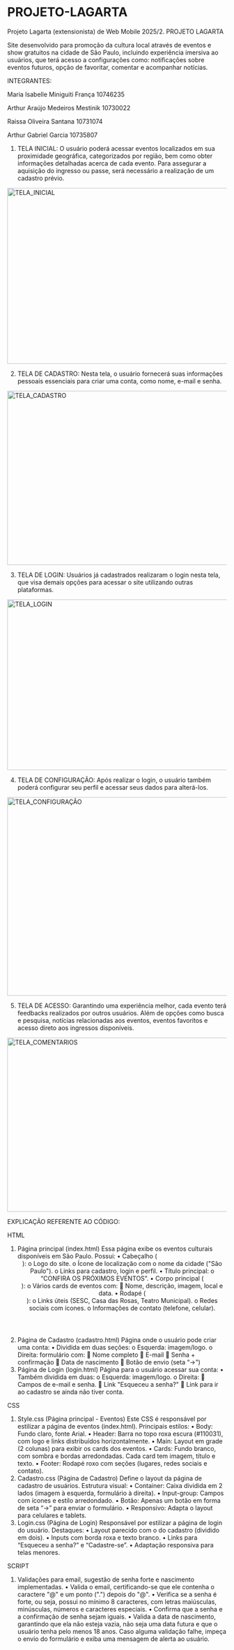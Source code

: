 # PROJETO-LAGARTA
Projeto Lagarta (extensionista) de Web Mobile 2025/2.
PROJETO LAGARTA 

Site desenvolvido para promoção da cultura local através de eventos e show gratuitos na cidade de São Paulo, incluindo experiência imersiva ao usuários, que terá acesso a configurações como: notificações sobre eventos futuros, opção de favoritar, comentar e acompanhar notícias.  

INTEGRANTES:

Maria Isabelle Miniguiti França	10746235 

Arthur Araújo Medeiros Mestinik	10730022

Raissa Oliveira Santana	 10731074

Arthur Gabriel Garcia	10735807


1.	TELA INICIAL:  O usuário poderá acessar eventos localizados em sua proximidade geográfica, categorizados por região, bem como obter informações detalhadas acerca de cada evento. Para assegurar a aquisição do ingresso ou passe, será necessário a realização de um cadastro prévio.

<img width="709" height="403" alt="TELA_INICIAL" src="https://github.com/user-attachments/assets/da9a3b7a-6245-47c8-ae63-4e5b0514c22d" />

 
2.	TELA DE CADASTRO: Nesta tela, o usuário fornecerá suas informações pessoais essenciais para criar uma conta, como nome, e-mail e senha.
   
<img width="709" height="399" alt="TELA_CADASTRO" src="https://github.com/user-attachments/assets/d19079cb-b3c3-4cdf-b723-1e830e62689f" />


3.	TELA DE LOGIN: Usuários já cadastrados realizaram o login nesta tela, que visa demais opções para acessar o site utilizando outras plataformas.
   
<img width="709" height="391" alt="TELA_LOGIN" src="https://github.com/user-attachments/assets/f7cc57fc-1150-44f6-8368-3db3d549b4b7" />



4.	TELA DE CONFIGURAÇÃO: Após realizar o login, o usuário também poderá configurar seu perfil e acessar seus dados para alterá-los.
   
<img width="709" height="455" alt="TELA_CONFIGURAÇÃO" src="https://github.com/user-attachments/assets/59f2d732-09fe-4e15-aa43-ae5c12335045" />


5.	TELA DE ACESSO: Garantindo uma experiência melhor, cada evento terá feedbacks realizados por outros usuários. Além de opções como busca e pesquisa, notícias relacionadas aos eventos, eventos favoritos e acesso direto aos ingressos disponíveis.
<img width="709" height="399" alt="TELA_COMENTARIOS" src="https://github.com/user-attachments/assets/a5911b18-3526-4f41-826b-bc1a9256637b" />


EXPLICAÇÃO REFERENTE AO CÓDIGO: 


HTML
1. Página principal (index.html)
Essa página exibe os eventos culturais disponíveis em São Paulo. Possui:
•	Cabeçalho (<header>):
o	Logo do site.
o	Ícone de localização com o nome da cidade ("São Paulo").
o	Links para cadastro, login e perfil.
•	Título principal:
o	“CONFIRA OS PRÓXIMOS EVENTOS”.
•	Corpo principal (<main>):
o	Vários cards de eventos com:
	Nome, descrição, imagem, local e data.
•	Rodapé (<footer>):
o	Links úteis (SESC, Casa das Rosas, Teatro Municipal).
o	Redes sociais com ícones.
o	Informações de contato (telefone, celular).
2. Página de Cadastro (cadastro.html)
Página onde o usuário pode criar uma conta:
•	Dividida em duas seções:
o	Esquerda: imagem/logo.
o	Direita: formulário com:
	Nome completo
	E-mail
	Senha + confirmação
	Data de nascimento
	Botão de envio (seta “→”)
3. Página de Login (login.html)
Página para o usuário acessar sua conta:
•	Também dividida em duas:
o	Esquerda: imagem/logo.
o	Direita:
	Campos de e-mail e senha.
	Link "Esqueceu a senha?"
	Link para ir ao cadastro se ainda não tiver conta.

CSS
1. Style.css (Página principal - Eventos)
Este CSS é responsável por estilizar a página de eventos (index.html).
Principais estilos:
•	Body: Fundo claro, fonte Arial.
•	Header: Barra no topo roxa escura (#110031), com logo e links distribuídos horizontalmente.
•	Main: Layout em grade (2 colunas) para exibir os cards dos eventos.
•	Cards: Fundo branco, com sombra e bordas arredondadas. Cada card tem imagem, título e texto.
•	Footer: Rodapé roxo com seções (lugares, redes sociais e contato).
2. Cadastro.css (Página de Cadastro)
Define o layout da página de cadastro de usuários.
Estrutura visual:
•	Container: Caixa dividida em 2 lados (imagem à esquerda, formulário à direita).
•	Input-group: Campos com ícones e estilo arredondado.
•	Botão: Apenas um botão em forma de seta “→” para enviar o formulário.
•	Responsivo: Adapta o layout para celulares e tablets.
3. Login.css (Página de Login)
Responsável por estilizar a página de login do usuário.
Destaques:
•	Layout parecido com o do cadastro (dividido em dois).
•	Inputs com borda roxa e texto branco.
•	Links para “Esqueceu a senha?” e “Cadastre-se”.
•	Adaptação responsiva para telas menores.

SCRIPT 
1. Validações para email, sugestão de senha forte e nascimento implementadas.
• Valida o email, certificando-se que ele contenha o caractere "@" e um ponto (".") depois do "@".
• Verifica se a senha é forte, ou seja, possui no mínimo 8 caracteres, com letras maiúsculas, minúsculas, números e caracteres especiais.
• Confirma que a senha e a confirmação de senha sejam iguais.
• Valida a data de nascimento, garantindo que ela não esteja vazia, não seja uma data futura e que o usuário tenha pelo menos 18 anos.
Caso alguma validação falhe, impeça o envio do formulário e exiba uma mensagem de alerta ao usuário.
